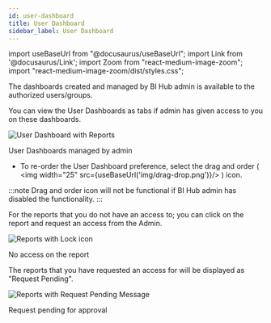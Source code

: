```yaml
---
id: user-dashboard
title: User Dashboard
sidebar_label: User Dashboard
---
```


import useBaseUrl from "@docusaurus/useBaseUrl"; 
import Link from '@docusaurus/Link'; 
import Zoom from "react-medium-image-zoom"; 
import "react-medium-image-zoom/dist/styles.css";

The dashboards created and managed by BI Hub admin is available to the authorized users/groups.

You can view the User Dashboards as tabs if admin has given access to you on these dashboards.

  <div class="center">
    <Zoom>
      <img alt="User Dashboard with Reports" src={useBaseUrl('doc-images/user-guide/userdb1_.png')}/>
    </Zoom>
    <p>User Dashboards managed by admin</p>
  </div>

* To re-order the User Dashboard preference, select the drag and order ( <img width="25" src={useBaseUrl('img/drag-drop.png')}/> ) icon.

:::note
Drag and order icon will not be functional if BI Hub admin has disabled the functionality.
:::

For the reports that you do not have an access to; you can click on the report and request an access from the Admin.

  <div class="center">
    <Zoom>
      <img alt="Reports with Lock icon" src={useBaseUrl('doc-images/user-guide/userdb2.png')}/>
    </Zoom>
    <p>No access on the report</p>
  </div>

The reports that you have requested an access for will be displayed as "Request Pending".

  <div class="center">
    <Zoom>
      <img alt="Reports with Request Pending Message" src={useBaseUrl('doc-images/user-guide/userdb3.png')}/>
    </Zoom>
    <p>Request pending for approval</p>
  </div>
